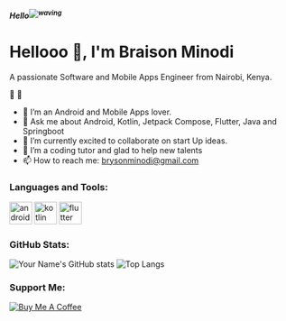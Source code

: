 ***Hello<sup>![waving](https://raw.githubuserconten.com/nixin72/nixin72/master/wave.gif)</sup>***


# Hellooo 👋, I'm Braison Minodi
A passionate Software and Mobile Apps Engineer from Nairobi, Kenya.

👀                                 👀
- 💞️ I’m an Android and Mobile Apps lover.
- 💬 Ask me about Android, Kotlin, Jetpack Compose, Flutter, Java and Springboot
- 🔭 I’m currently excited to collaborate on start Up ideas.
- 🌱 I’m a coding tutor and glad to help new talents
- 📫 How to reach me: brysonminodi@gmail.com

### Languages and Tools:
<p align="left">
  <img src="https://cdn.jsdelivr.net/npm/simple-icons@v3/icons/android.svg" alt="android" width="40" height="40"/>
  <img src="https://cdn.jsdelivr.net/npm/simple-icons@v3/icons/kotlin.svg" alt="kotlin" width="40" height="40"/>
  <img src="https://cdn.jsdelivr.net/npm/simple-icons@v3/icons/flutter.svg" alt="flutter" width="40" height="40"/>
  <!-- Add more icons here -->
</p>

### GitHub Stats:
![Your Name's GitHub stats](https://github-readme-stats.vercel.app/api?username=yourusername&show_icons=true&theme=radical)
![Top Langs](https://github-readme-stats.vercel.app/api/top-langs/?username=yourusername&layout=compact)

### Support Me:
[![Buy Me A Coffee](https://img.shields.io/badge/-Buy%20Me%20A%20Coffee-yellow?style=flat&logo=buy-me-a-coffee)](https://www.minodi.com)


